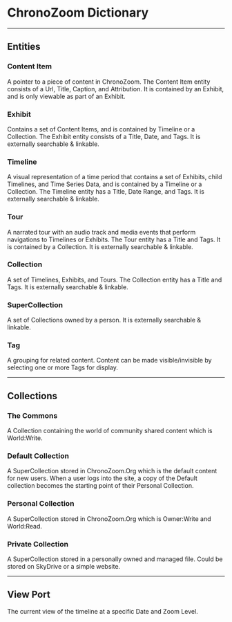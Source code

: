 # ChronoZoom Dictionary #

----------

## Entities ##

### Content Item ###

A pointer to a piece of content in ChronoZoom. The Content Item entity consists of a Url, Title, Caption, and Attribution. It is contained by an Exhibit, and is only viewable as part of an Exhibit.

### Exhibit ###

Contains a set of Content Items, and is contained by Timeline or a Collection. The Exhibit entity consists of a Title, Date, and Tags. It is externally searchable & linkable.

### Timeline ###

A visual representation of a time period that contains a set of Exhibits, child Timelines, and Time Series Data, and is contained by a Timeline or a Collection. The Timeline entity has a Title, Date Range, and Tags. It is externally searchable & linkable. 

### Tour ###

A narrated tour with an audio track and media events that perform navigations to Timelines or Exhibits. The Tour entity has a Title and Tags.  It is contained by a Collection.  It is externally searchable & linkable.

### Collection ###

A set of Timelines, Exhibits, and Tours.  The Collection entity has a Title and Tags. It is externally searchable & linkable.

### SuperCollection ###

A set of Collections owned by a person. It is externally searchable & linkable.

### Tag ###

A grouping for related content. Content can be made visible/invisible by selecting one or more Tags for display.

----------

## Collections ##

### The Commons ###

A Collection containing the world of community shared content which is World:Write.

### Default Collection ###

A SuperCollection stored in ChronoZoom.Org which is the default content for new users.  When a user logs into the site, a copy of the Default collection becomes the starting point of their Personal Collection.

### Personal Collection ###

A SuperCollection stored in ChronoZoom.Org which is Owner:Write and World:Read.

### Private Collection ###

A SuperCollection stored in a personally owned and managed file.  Could be stored on SkyDrive or a simple website.

----------

## View Port ##

The current view of the timeline at a specific Date and Zoom Level.